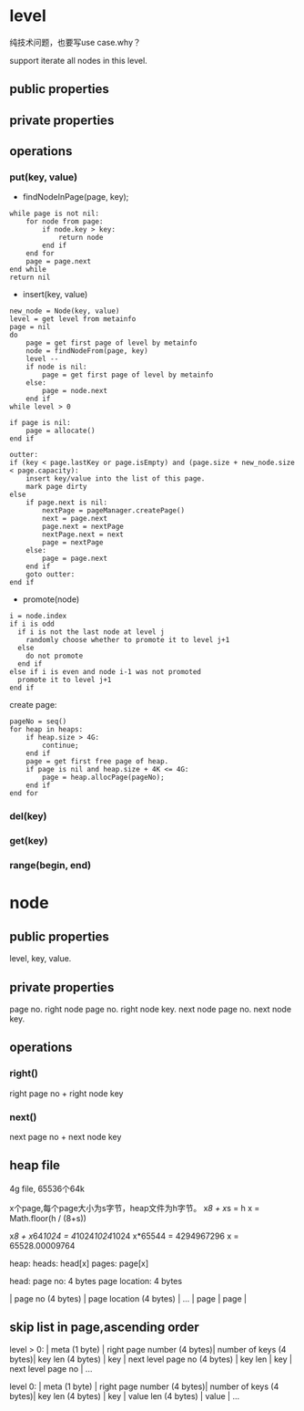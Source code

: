 # level
纯技术问题，也要写use case.why？

support iterate all nodes in this level.

## public properties

## private properties

## operations
### put(key, value)
- findNodeInPage(page, key);
```
while page is not nil:
	for node from page:
		if node.key > key:
			return node
		end if
	end for
	page = page.next
end while
return nil
```
- insert(key, value)
```
new_node = Node(key, value)
level = get level from metainfo
page = nil
do 
	page = get first page of level by metainfo
	node = findNodeFrom(page, key)
	level --
	if node is nil:
		page = get first page of level by metainfo
	else:
		page = node.next
	end if
while level > 0

if page is nil:
	page = allocate()
end if

outter:
if (key < page.lastKey or page.isEmpty) and (page.size + new_node.size  < page.capacity):
	insert key/value into the list of this page.
	mark page dirty
else
	if page.next is nil:
		nextPage = pageManager.createPage()
		next = page.next
		page.next = nextPage
		nextPage.next = next
		page = nextPage
	else:
		page = page.next
	end if
	goto outter:
end if
```

- promote(node)
```
i = node.index
if i is odd 
  if i is not the last node at level j
    randomly choose whether to promote it to level j+1
  else
    do not promote
  end if
else if i is even and node i-1 was not promoted
  promote it to level j+1
end if
```

create page:
```
pageNo = seq()
for heap in heaps:
    if heap.size > 4G:
		continue;
	end if
	page = get first free page of heap.
	if page is nil and heap.size + 4K <= 4G:
		page = heap.allocPage(pageNo);
	end if
end for
```
### del(key)
### get(key)
### range(begin, end)

# node
## public properties
level, key, value.

## private properties
page no.
right node page no.
right node key.
next node page no.
next node key.

## operations
### right()
right page no + right node key

### next()
next page no + next node key

## heap file
4g file, 65536个64k

x个page,每个page大小为s字节，heap文件为h字节。
x*8 + x*s = h
x = Math.floor(h / (8+s))

x*8 + x*64*1024 = 4*1024*1024*1024
x*65544 = 4294967296
x = 65528.00009764

heap:
	heads: head[x]
	pages: page[x]

head:
	page no: 4 bytes
	page location: 4 bytes

| page no (4 bytes) | page location (4 bytes) | ... | page | page |

## skip list in page,ascending order
level > 0:
| meta (1 byte) | right page number (4 bytes)| number of keys (4 bytes)| key len (4 bytes) | key | next level page no (4 bytes) | key len | key | next level page no | ...

level 0:
| meta (1 byte) | right page number (4 bytes)| number of keys (4 bytes)| key len (4 bytes) | key | value len (4 bytes) | value | ...

